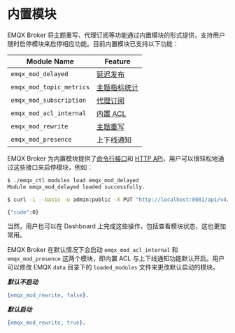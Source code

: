 # 内置模块

EMQX Broker 将主题重写、代理订阅等功能通过内置模块的形式提供，支持用户随时启停模块来启停相应功能。目前内置模块已支持以下功能：

| Module Name              | Feature                                |
| ------------------------ | -------------------------------------- |
| `emqx_mod_delayed`       | [延迟发布](./delayed-publish.md)         |
| `emqx_mod_topic_metrics` | [主题指标统计](./metrics-and-stats.md) |
| `emqx_mod_subscription`  | [代理订阅](./proxy-subscriptions.md)    |
| `emqx_mod_acl_internal`  | [内置 ACL](../security/authz/acl.md)                |
| `emqx_mod_rewrite`       | [主题重写](./topic-rewrite.md)         |
| `emqx_mod_presence`      | 上下线通知                             |

EMQX Broker 为内置模块提供了[命令行接口](./cli.md#endpoint-modules)和 [HTTP API](./http-api.md#endpoint-modules)，用户可以很轻松地通过这些接口来启停模块，例如：

```bash
$ ./emqx_ctl modules load emqx_mod_delayed
Module emqx_mod_delayed loaded successfully.
```

```bash
$ curl -i --basic -u admin:public -X PUT "http://localhost:8081/api/v4/nodes/emqx@127.0.0.1/modules/emqx_mod_delayed/load"

{"code":0}
```

当然，用户也可以在 Dashboard 上完成这些操作，包括查看模块状态，这也更加常用。

EMQX Broker 在默认情况下会启动 `emqx_mod_acl_internal` 和 `emqx_mod_presence` 这两个模块，即内置 ACL 与上下线通知功能默认开启。用户可以修改 EMQX `data` 目录下的 `loaded_modules` 文件来更改默认启动的模块。

***默认不启动***

```erlang
{emqx_mod_rewrite, false}.
```

***默认启动***

```erlang
{emqx_mod_rewrite, true}.
```
